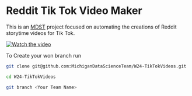 # Reddit Tik Tok Video Maker

This is an [MDST](https://mdst.club) project focused on automating the creations of Reddit storytime videos for Tik Tok. 

[![Watch the video](https://img.youtube.com/vi/wsF16p9QL4Y/hqdefault.jpg)](https://youtube.com/shorts/wsF16p9QL4Y)

To Create your won branch run
```bash
git clone git@github.com:MichiganDataScienceTeam/W24-TikTokVideos.git

cd W24-TikTokVideos

git branch <Your Team Name>
```
